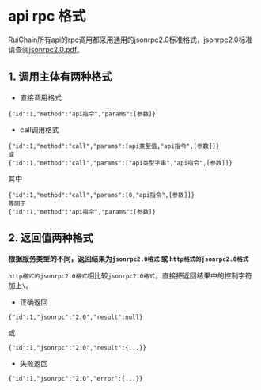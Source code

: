 # api rpc 格式

RuiChain所有api的rpc调用都采用通用的jsonrpc2.0标准格式，jsonrpc2.0标准请查阅[jsonrpc2.0.pdf](jsonrpc2.0.pdf)。

## 1. 调用主体有两种格式

* 直接调用格式
```
{"id":1,"method":"api指令","params":[参数]}
```

* call调用格式

```
{"id":1,"method":"call","params":[api类型值,"api指令",[参数]]}
或
{"id":1,"method":"call","params":["api类型字串","api指令",[参数]]}
```

其中
```
{"id":1,"method":"call","params":[0,"api指令",[参数]]}
等同于
{"id":1,"method":"api指令","params":[参数]}
```


## 2. 返回值两种格式
<b>根据服务类型的不同，返回结果为`jsonrpc2.0格式` 或 `http格式的jsonrpc2.0格式`</b>

`http格式的jsonrpc2.0格式`相比较`jsonrpc2.0格式`，直接把返回结果中的控制字符加上`\`。

* 正确返回

```
{"id":1,"jsonrpc":"2.0","result":null}
```
或
```
{"id":1,"jsonrpc":"2.0","result":{...}}
```

* 失败返回
```
{"id":1,"jsonrpc":"2.0","error":{...}}
```